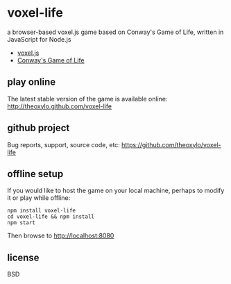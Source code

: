 # voxel-life
a browser-based voxel.js game based on Conway's Game of Life, written in JavaScript for Node.js
* [voxel.js](http://voxeljs.com)
* [Conway's Game of Life](http://en.wikipedia.org/wiki/Conway%27s_Game_of_Life)

## play online
The latest stable version of the game is available online:
http://theoxylo.github.com/voxel-life

## github project
Bug reports, support, source code, etc:
https://github.com/theoxylo/voxel-life

## offline setup
If you would like to host the game on your local machine,
perhaps to modify it or play while offline:
```
npm install voxel-life
cd voxel-life && npm install
npm start
```
Then browse to [http://localhost:8080](http://localhost:8080)

## license
BSD
